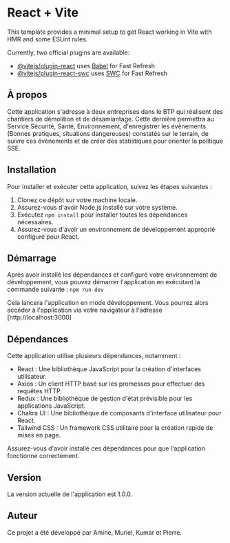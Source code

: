 # React + Vite

This template provides a minimal setup to get React working in Vite with HMR and some ESLint rules.

Currently, two official plugins are available:

- [@vitejs/plugin-react](https://github.com/vitejs/vite-plugin-react/blob/main/packages/plugin-react/README.md) uses [Babel](https://babeljs.io/) for Fast Refresh
- [@vitejs/plugin-react-swc](https://github.com/vitejs/vite-plugin-react-swc) uses [SWC](https://swc.rs/) for Fast Refresh

## À propos
Cette application s'adresse à deux entreprises dans le BTP qui réalisent des chantiers de démolition et de désamiantage. Cette dernière permettra au Service Sécurité, Santé, Environnement, d'enregistrer les évènements (Bonnes pratiques, situations dangereuses) constatés sur le terrain, de suivre ces évènements et de créer des statistiques pour orienter la politique SSE.

## Installation
Pour installer et exécuter cette application, suivez les étapes suivantes :
1. Clonez ce dépôt sur votre machine locale.
2. Assurez-vous d'avoir Node.js installé sur votre système.
3. Exécutez `npm install` pour installer toutes les dépendances nécessaires.
4. Assurez-vous d'avoir un environnement de développement approprié configuré pour React.

## Démarrage
Après avoir installé les dépendances et configuré votre environnement de développement, vous pouvez démarrer l'application en exécutant la commande suivante : `npm run dev `

Cela lancera l'application en mode développement. Vous pourrez alors accéder à l'application via votre navigateur à l'adresse [http://localhost:3000]

## Dépendances
Cette application utilise plusieurs dépendances, notamment :
- React : Une bibliothèque JavaScript pour la création d'interfaces utilisateur.
- Axios : Un client HTTP basé sur les promesses pour effectuer des requêtes HTTP.
- Redux : Une bibliothèque de gestion d'état prévisible pour les applications JavaScript.
- Chakra UI : Une bibliothèque de composants d'interface utilisateur pour React.
- Tailwind CSS : Un framework CSS utilitaire pour la création rapide de mises en page.

Assurez-vous d'avoir installé ces dépendances pour que l'application fonctionne correctement.

## Version
La version actuelle de l'application est 1.0.0.

## Auteur
Ce projet a été développé par Amine, Muriel, Kumar et Pierre.



